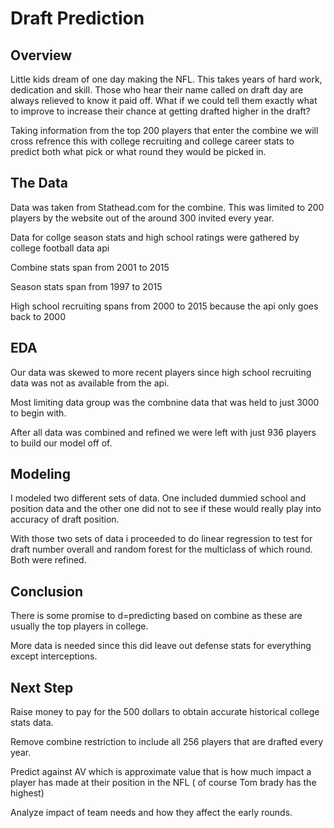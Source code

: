 # Draft Prediction

## Overview

Little kids dream of one day making the NFL. This takes years of hard work, dedication and skill. Those who hear their name called on draft day are always relieved to know it paid off. What if we could tell them exactly what to improve to increase their chance at getting drafted higher in the draft?

Taking information from the top 200 players that enter the combine we will cross refrence this with college recruiting and college career stats to predict both what pick or what round they would be picked in.


## The Data

Data was taken from Stathead.com for the combine.  This was limited to 200 players by the website out of the around 300 invited every year.

Data for collge season stats and high school ratings were gathered by college football data api

Combine stats span from 2001 to 2015

Season stats span from 1997 to 2015

High school recruiting spans from 2000 to 2015 because the api only goes back to 2000


## EDA

Our data was skewed to more recent players since high school recruiting data was not as available from the api.

Most limiting data group was the combnine data that was held to just 3000 to begin with.

After all data was combined and refined we were left with just 936 players to build our model off of.


## Modeling

I modeled two different sets of data. One included dummied school and position data and the other one did not to see if these would really play into accuracy of draft position.

With those two sets of data i proceeded to do linear regression to test for draft number overall and random forest for the multiclass of which round. Both were refined.


## Conclusion

There is some promise to d=predicting based on combine as these are usually the top players in college.

More data is needed since this did leave out defense stats for everything except interceptions.





## Next Step

Raise money to pay for the 500 dollars to obtain accurate historical college stats data.

Remove combine restriction to include all 256 players that are drafted every year.

Predict against AV which is approximate value that is how much impact a player has made at their position in the NFL ( of course Tom brady has the highest) 

Analyze impact of team needs and how they affect the early rounds.
